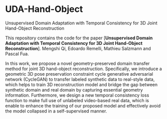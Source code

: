 # UDA-Hand-Object
Unsupervised Domain Adaptation with Temporal Consistency for 3D Joint Hand-Object Reconstruction

This repository contains the code for the paper [**Unsupervised Domain Adaptation with Temporal Consistency for 3D Joint Hand-Object Reconstruction**]. Mengshi Qi, Edoardo Remelli, Mathieu Salzmann and Pascal Fua.

In this work, we propose a novel geometry-preserved domain transfer method for joint 3D hand-object reconstruction. Specifically, we introduce a geometric 3D pose preservation constraint cycle generative adversarial network (CycleGAN) to transfer labeled synthetic data to real-style data, which helps to train 3D reconstruction model and bridge the gap between synthetic domain and real domain by capturing essential geometry information. Furthermore, we design a new temporal
consistency loss function to make full use of unlabeled video-based real data, which is enable to enhance the training of our proposed model and effectively avoid the model collapsed in a self-supervised manner.
